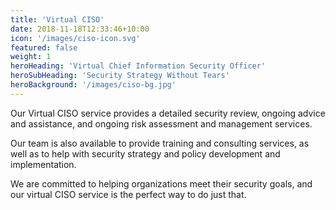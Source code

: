 ```yaml
---
title: 'Virtual CISO'
date: 2018-11-18T12:33:46+10:00
icon: '/images/ciso-icon.svg'
featured: false
weight: 1
heroHeading: 'Virtual Chief Information Security Officer'
heroSubHeading: 'Security Strategy Without Tears'
heroBackground: '/images/ciso-bg.jpg'
---
```


Our Virtual CISO service provides a detailed security review, ongoing advice and assistance, and ongoing risk assessment and management services. 

Our team is also available to provide training and consulting services, as well as to help with security strategy and policy development and implementation. 

We are committed to helping organizations meet their security goals, and our virtual CISO service is the perfect way to do just that.
